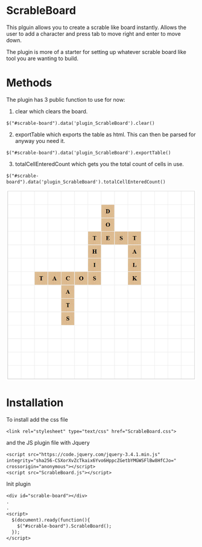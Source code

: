 # ScrableBoard

This plguin allows you to create a scrable like board instantly. Allows the user to add a character and press tab to move right and enter to move down.

The plugin is more of a starter for setting up whatever scrable board like tool you are wanting to build. 

# Methods

The plugin has 3 public function to use for now:

1. clear which clears the board.
```
$("#scrable-board").data('plugin_ScrableBoard').clear()
```

2. exportTable which exports the table as html. This can then be parsed for anyway you need it.
```
$("#scrable-board").data('plugin_ScrableBoard').exportTable()
```

3. totalCellEnteredCount which gets you the total count of cells in use. 
```
$("#scrable-board").data('plugin_ScrableBoard').totalCellEnteredCount()
```

![alt text](https://raw.githubusercontent.com/bigfetz/ScrableBoard/master/scrableDemo.PNG)


# Installation

To install add the css file 
```
<link rel="stylesheet" type="text/css" href="ScrableBoard.css">
```

and the JS plugin file with Jquery
```
<script src="https://code.jquery.com/jquery-3.4.1.min.js" integrity="sha256-CSXorXvZcTkaix6Yvo6HppcZGetbYMGWSFlBw8HfCJo=" crossorigin="anonymous"></script>
<script src="ScrableBoard.js"></script>
```

Init plugin
```
<div id="scrable-board"></div>
.
.
<script>
  $(document).ready(function(){
    $("#scrable-board").ScrableBoard();
  });
</script>
```
    
